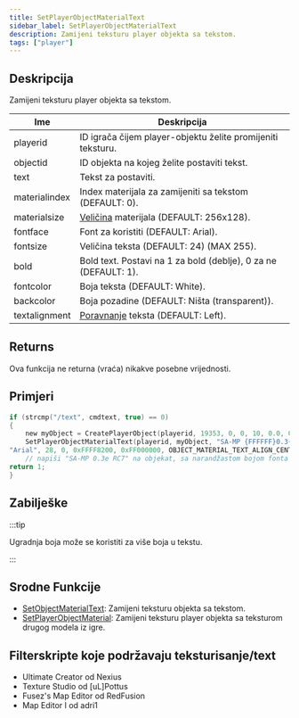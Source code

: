 ```yaml
---
title: SetPlayerObjectMaterialText
sidebar_label: SetPlayerObjectMaterialText
description: Zamijeni teksturu player objekta sa tekstom.
tags: ["player"]
---
```


## Deskripcija

Zamijeni teksturu player objekta sa tekstom.

| Ime           | Deskripcija                                                               |
| ------------- | ------------------------------------------------------------------------- |
| playerid      | ID igrača čijem player-objektu želite promijeniti teksturu.               |
| objectid      | ID objekta na kojeg želite postaviti tekst.                               |
| text          | Tekst za postaviti.                                                       |
| materialindex | Index materijala za zamijeniti sa tekstom (DEFAULT: 0).                   |
| materialsize  | [Veličina](../resources/materialtextsizes) materijala (DEFAULT: 256x128). |
| fontface      | Font za koristiti (DEFAULT: Arial).                                       |
| fontsize      | Veličina teksta (DEFAULT: 24) (MAX 255).                                  |
| bold          | Bold text. Postavi na 1 za bold (deblje), 0 za ne (DEFAULT: 1).           |
| fontcolor     | Boja teksta (DEFAULT: White).                                             |
| backcolor     | Boja pozadine (DEFAULT: Ništa (transparent)).                             |
| textalignment | [Poravnanje](../resources/materialtextsizes) teksta (DEFAULT: Left).      |

## Returns

Ova funkcija ne returna (vraća) nikakve posebne vrijednosti.

## Primjeri

```c
if (strcmp("/text", cmdtext, true) == 0)
{
    new myObject = CreatePlayerObject(playerid, 19353, 0, 0, 10, 0.0, 0.0, 90.0); // kreiraj objekat
    SetPlayerObjectMaterialText(playerid, myObject, "SA-MP {FFFFFF}0.3{008500}e {FF8200}RC7", 0, OBJECT_MATERIAL_SIZE_256x128,\
"Arial", 28, 0, 0xFFFF8200, 0xFF000000, OBJECT_MATERIAL_TEXT_ALIGN_CENTER);
    // napiši "SA-MP 0.3e RC7" na objekat, sa narandžastom bojom fonta i crnom pozadinom
return 1;
}
```

## Zabilješke

:::tip

Ugradnja boja može se koristiti za više boja u tekstu.

:::

## Srodne Funkcije

- [SetObjectMaterialText](SetObjectMaterialText): Zamijeni teksturu objekta sa tekstom.
- [SetPlayerObjectMaterial](SetPlayerObjectMaterial): Zamijeni teksturu player objekta sa teksturom drugog modela iz igre.

## Filterskripte koje podržavaju teksturisanje/text

- Ultimate Creator od Nexius
- Texture Studio od \[uL\]Pottus
- Fusez's Map Editor od RedFusion
- Map Editor I od adri1
